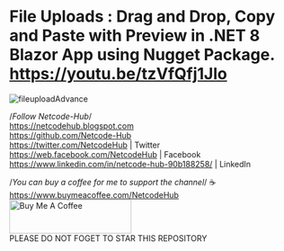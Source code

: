 # File Uploads : Drag and Drop, Copy and Paste with Preview in .NET 8 Blazor App using Nugget Package. https://youtu.be/tzVfQfj1Jlo
![fileuploadAdvance](https://github.com/Netcode-Hub/DemoAdvanceFileUploadInBlazorWebApp/assets/110794348/d6651b29-9133-4460-8ca2-0d91e40ef0f8)

/*Follow Netcode-Hub*/ <br/>
https://netcodehub.blogspot.com <br/> 
https://github.com/Netcode-Hub <br/>
https://twitter.com/NetcodeHub | Twitter <br/>
https://web.facebook.com/NetcodeHub | Facebook <br/>
https://www.linkedin.com/in/netcode-hub-90b188258/ | LinkedIn <br/>

/*You can buy a coffee for me to support the channel*/ ☕️ <br/>
https://www.buymeacoffee.com/NetcodeHub <br/>
<a href="https://www.buymeacoffee.com/NetcodeHub" target="_blank"><img src="https://cdn.buymeacoffee.com/buttons/v2/default-yellow.png" alt="Buy Me A Coffee" style="height: 60px !important;width: 217px !important;" ></a> <br/>
PLEASE DO NOT FOGET TO STAR THIS REPOSITORY<br/>
